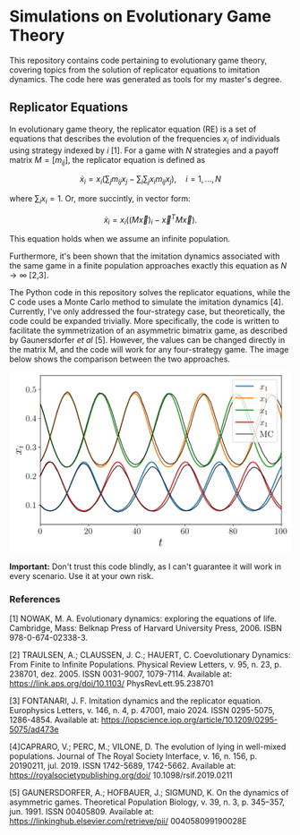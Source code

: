 # Simulations on Evolutionary Game Theory

This repository contains code pertaining to evolutionary game theory, covering topics from the solution of replicator equations to imitation dynamics. The code here was generated as tools for my master's degree. 

## Replicator Equations

In evolutionary game theory, the replicator equation (RE) is a set of equations that describes the evolution of the frequencies $x_i$​ of individuals using strategy indexed by $i$ [1]. For a game with $N$ strategies and a payoff matrix $M=[m_{ij​}]$, the replicator equation is defined as

$$	
\dot x_i = x_i\left(\sum_{j}m_{ij} x_j-\sum_{i}\sum_{j}{x_i m_{ij} x_j}\right), \quad i = 1,..., N 
$$

where $\sum_i x_i = 1$. Or, more succintly, in vector form:

$$
\dot{x}_i = x_i\left((M\vec{x})_i-\vec{x}^TM\vec{x}\right).
$$

This equation holds when we assume an infinite population.

Furthermore, it's been shown that the imitation dynamics associated with the same game in a finite population approaches exactly this equation as $N\to\infty$ [2,3].

The Python code in this repository solves the replicator equations, while the C code uses a Monte Carlo method to simulate the imitation dynamics [4]. Currently, I've only addressed the four-strategy case, but theoretically, the code could be expanded trivially. More specifically, the code is written to facilitate the symmetrization of an asymmetric bimatrix game, as described by Gaunersdorfer _et al_ [5]. However, the values can be changed directly in the matrix M, and the code will work for any four-strategy game. The image below shows the comparison between the two approaches.

![Comparison between the RE solution and the Monte Carlo simulation](comparison.png  "Comparisson" )

**Important:** Don't trust this code blindly, as I can't guarantee it will work in every scenario. Use it at your own risk.

### References
[1] NOWAK, M. A. Evolutionary dynamics: exploring the equations of life. Cambridge, Mass: Belknap Press of Harvard University Press, 2006. ISBN 978-0-674-02338-3.

[2] TRAULSEN, A.; CLAUSSEN, J. C.; HAUERT, C. Coevolutionary Dynamics: From
Finite to Infinite Populations. Physical Review Letters, v. 95, n. 23, p. 238701,
dez. 2005. ISSN 0031-9007, 1079-7114. Available at: https://link.aps.org/doi/10.1103/
PhysRevLett.95.238701

[3] FONTANARI, J. F. Imitation dynamics and the replicator equation. Europhysics
Letters, v. 146, n. 4, p. 47001, maio 2024. ISSN 0295-5075, 1286-4854. Available at:
https://iopscience.iop.org/article/10.1209/0295-5075/ad473e

[4]CAPRARO, V.; PERC, M.; VILONE, D. The evolution of lying in well-mixed
populations. Journal of The Royal Society Interface, v. 16, n. 156, p. 20190211, jul.
2019. ISSN 1742-5689, 1742-5662. Available at: https://royalsocietypublishing.org/doi/
10.1098/rsif.2019.0211

[5] GAUNERSDORFER, A.; HOFBAUER, J.; SIGMUND, K. On the dynamics
of asymmetric games. Theoretical Population Biology, v. 39, n. 3, p. 345–357,
jun. 1991. ISSN 00405809. Available at: https://linkinghub.elsevier.com/retrieve/pii/
004058099190028E

